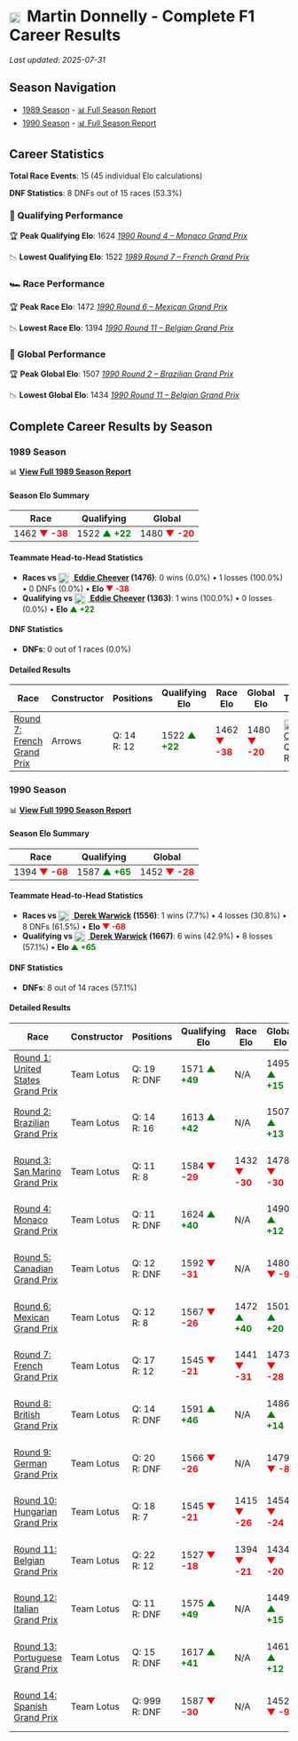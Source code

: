 # <img src="https://upload.wikimedia.org/wikipedia/commons/thumb/8/83/Flag_of_the_United_Kingdom_%283-5%29.svg/512px-Flag_of_the_United_Kingdom_%283-5%29.svg.png?20250726143817" alt="United Kingdom" width="20" height="auto" style="vertical-align: middle; margin-right: 5px;" onerror="this.outerHTML='🇬🇧'; this.style.marginRight='5px';"/> Martin Donnelly - Complete F1 Career Results

*Last updated: 2025-07-31*

## Season Navigation

- [1989 Season](#1989-season) - [📊 Full Season Report](../seasons/1989-season-report)
- [1990 Season](#1990-season) - [📊 Full Season Report](../seasons/1990-season-report)

## Career Statistics

**Total Race Events**: 15 (45 individual Elo calculations)

**DNF Statistics**: 8 DNFs out of 15 races (53.3%)

### 🏁 Qualifying Performance

🏆 **Peak Qualifying Elo**: 1624
   *[1990 Round 4 – Monaco Grand Prix](../seasons/1990-season-report#round-4-monaco-grand-prix)*

📉 **Lowest Qualifying Elo**: 1522
   *[1989 Round 7 – French Grand Prix](../seasons/1989-season-report#round-7-french-grand-prix)*

### 🏎️ Race Performance

🏆 **Peak Race Elo**: 1472
   *[1990 Round 6 – Mexican Grand Prix](../seasons/1990-season-report#round-6-mexican-grand-prix)*

📉 **Lowest Race Elo**: 1394
   *[1990 Round 11 – Belgian Grand Prix](../seasons/1990-season-report#round-11-belgian-grand-prix)*

### 🌟 Global Performance

🏆 **Peak Global Elo**: 1507
   *[1990 Round 2 – Brazilian Grand Prix](../seasons/1990-season-report#round-2-brazilian-grand-prix)*

📉 **Lowest Global Elo**: 1434
   *[1990 Round 11 – Belgian Grand Prix](../seasons/1990-season-report#round-11-belgian-grand-prix)*


## Complete Career Results by Season

### 1989 Season

📊 **[View Full 1989 Season Report](../seasons/1989-season-report)**

#### Season Elo Summary

| Race | Qualifying | Global |
|------|------------|--------|
| 1462 **<span style="color: red;">▼ -38</span>** | 1522 **<span style="color: green;">▲ +22</span>** | 1480 **<span style="color: red;">▼ -20</span>** |

#### Teammate Head-to-Head Statistics

- **Races vs [<img src="https://upload.wikimedia.org/wikipedia/commons/a/a4/Flag_of_the_United_States.svg" alt="United States" width="20" height="auto" style="vertical-align: middle; margin-right: 5px;" onerror="this.outerHTML='🇺🇸'; this.style.marginRight='5px';"/> Eddie Cheever](eddie-cheever) (1476)**: 0 wins (0.0%) • 1 losses (100.0%) • 0 DNFs (0.0%) • **Elo <span style="color: red;">▼ -38</span>**
- **Qualifying vs [<img src="https://upload.wikimedia.org/wikipedia/commons/a/a4/Flag_of_the_United_States.svg" alt="United States" width="20" height="auto" style="vertical-align: middle; margin-right: 5px;" onerror="this.outerHTML='🇺🇸'; this.style.marginRight='5px';"/> Eddie Cheever](eddie-cheever) (1363)**: 1 wins (100.0%) • 0 losses (0.0%) • **Elo <span style="color: green;">▲ +22</span>**

#### DNF Statistics

- **DNFs**: 0 out of 1 races (0.0%)

#### Detailed Results

| Race | Constructor | Positions | Qualifying Elo | Race Elo | Global Elo | Teammate |
|------|-------------|-----------|----------------|----------|------------|----------|
| [Round 7: French Grand Prix](../seasons/1989-season-report#round-7-french-grand-prix) | Arrows | Q: 14<br/>R: 12 | 1522 **<span style="color: green;">▲ +22</span>** | 1462 **<span style="color: red;">▼ -38</span>** | 1480 **<span style="color: red;">▼ -20</span>** | [<img src="https://upload.wikimedia.org/wikipedia/commons/a/a4/Flag_of_the_United_States.svg" alt="United States" width="20" height="auto" style="vertical-align: middle; margin-right: 5px;" onerror="this.outerHTML='🇺🇸'; this.style.marginRight='5px';"/> Eddie Cheever](eddie-cheever)<br/>Q: 25<br/>R: 7 |

### 1990 Season

📊 **[View Full 1990 Season Report](../seasons/1990-season-report)**

#### Season Elo Summary

| Race | Qualifying | Global |
|------|------------|--------|
| 1394 **<span style="color: red;">▼ -68</span>** | 1587 **<span style="color: green;">▲ +65</span>** | 1452 **<span style="color: red;">▼ -28</span>** |

#### Teammate Head-to-Head Statistics

- **Races vs [<img src="https://upload.wikimedia.org/wikipedia/commons/thumb/8/83/Flag_of_the_United_Kingdom_%283-5%29.svg/512px-Flag_of_the_United_Kingdom_%283-5%29.svg.png?20250726143817" alt="United Kingdom" width="20" height="auto" style="vertical-align: middle; margin-right: 5px;" onerror="this.outerHTML='🇬🇧'; this.style.marginRight='5px';"/> Derek Warwick](derek-warwick) (1556)**: 1 wins (7.7%) • 4 losses (30.8%) • 8 DNFs (61.5%) • **Elo <span style="color: red;">▼ -68</span>**
- **Qualifying vs [<img src="https://upload.wikimedia.org/wikipedia/commons/thumb/8/83/Flag_of_the_United_Kingdom_%283-5%29.svg/512px-Flag_of_the_United_Kingdom_%283-5%29.svg.png?20250726143817" alt="United Kingdom" width="20" height="auto" style="vertical-align: middle; margin-right: 5px;" onerror="this.outerHTML='🇬🇧'; this.style.marginRight='5px';"/> Derek Warwick](derek-warwick) (1667)**: 6 wins (42.9%) • 8 losses (57.1%) • **Elo <span style="color: green;">▲ +65</span>**

#### DNF Statistics

- **DNFs**: 8 out of 14 races (57.1%)

#### Detailed Results

| Race | Constructor | Positions | Qualifying Elo | Race Elo | Global Elo | Teammate |
|------|-------------|-----------|----------------|----------|------------|----------|
| [Round 1: United States Grand Prix](../seasons/1990-season-report#round-1-united-states-grand-prix) | Team Lotus | Q: 19<br/>R: DNF | 1571 **<span style="color: green;">▲ +49</span>** | N/A | 1495 **<span style="color: green;">▲ +15</span>** | [<img src="https://upload.wikimedia.org/wikipedia/commons/thumb/8/83/Flag_of_the_United_Kingdom_%283-5%29.svg/512px-Flag_of_the_United_Kingdom_%283-5%29.svg.png?20250726143817" alt="United Kingdom" width="20" height="auto" style="vertical-align: middle; margin-right: 5px;" onerror="this.outerHTML='🇬🇧'; this.style.marginRight='5px';"/> Derek Warwick](derek-warwick)<br/>Q: 24<br/>R: DNF |
| [Round 2: Brazilian Grand Prix](../seasons/1990-season-report#round-2-brazilian-grand-prix) | Team Lotus | Q: 14<br/>R: 16 | 1613 **<span style="color: green;">▲ +42</span>** | N/A | 1507 **<span style="color: green;">▲ +13</span>** | [<img src="https://upload.wikimedia.org/wikipedia/commons/thumb/8/83/Flag_of_the_United_Kingdom_%283-5%29.svg/512px-Flag_of_the_United_Kingdom_%283-5%29.svg.png?20250726143817" alt="United Kingdom" width="20" height="auto" style="vertical-align: middle; margin-right: 5px;" onerror="this.outerHTML='🇬🇧'; this.style.marginRight='5px';"/> Derek Warwick](derek-warwick)<br/>Q: 24<br/>R: DNF |
| [Round 3: San Marino Grand Prix](../seasons/1990-season-report#round-3-san-marino-grand-prix) | Team Lotus | Q: 11<br/>R: 8 | 1584 **<span style="color: red;">▼ -29</span>** | 1432 **<span style="color: red;">▼ -30</span>** | 1478 **<span style="color: red;">▼ -30</span>** | [<img src="https://upload.wikimedia.org/wikipedia/commons/thumb/8/83/Flag_of_the_United_Kingdom_%283-5%29.svg/512px-Flag_of_the_United_Kingdom_%283-5%29.svg.png?20250726143817" alt="United Kingdom" width="20" height="auto" style="vertical-align: middle; margin-right: 5px;" onerror="this.outerHTML='🇬🇧'; this.style.marginRight='5px';"/> Derek Warwick](derek-warwick)<br/>Q: 10<br/>R: 7 |
| [Round 4: Monaco Grand Prix](../seasons/1990-season-report#round-4-monaco-grand-prix) | Team Lotus | Q: 11<br/>R: DNF | 1624 **<span style="color: green;">▲ +40</span>** | N/A | 1490 **<span style="color: green;">▲ +12</span>** | [<img src="https://upload.wikimedia.org/wikipedia/commons/thumb/8/83/Flag_of_the_United_Kingdom_%283-5%29.svg/512px-Flag_of_the_United_Kingdom_%283-5%29.svg.png?20250726143817" alt="United Kingdom" width="20" height="auto" style="vertical-align: middle; margin-right: 5px;" onerror="this.outerHTML='🇬🇧'; this.style.marginRight='5px';"/> Derek Warwick](derek-warwick)<br/>Q: 13<br/>R: 8 |
| [Round 5: Canadian Grand Prix](../seasons/1990-season-report#round-5-canadian-grand-prix) | Team Lotus | Q: 12<br/>R: DNF | 1592 **<span style="color: red;">▼ -31</span>** | N/A | 1480 **<span style="color: red;">▼ -9</span>** | [<img src="https://upload.wikimedia.org/wikipedia/commons/thumb/8/83/Flag_of_the_United_Kingdom_%283-5%29.svg/512px-Flag_of_the_United_Kingdom_%283-5%29.svg.png?20250726143817" alt="United Kingdom" width="20" height="auto" style="vertical-align: middle; margin-right: 5px;" onerror="this.outerHTML='🇬🇧'; this.style.marginRight='5px';"/> Derek Warwick](derek-warwick)<br/>Q: 11<br/>R: 6 |
| [Round 6: Mexican Grand Prix](../seasons/1990-season-report#round-6-mexican-grand-prix) | Team Lotus | Q: 12<br/>R: 8 | 1567 **<span style="color: red;">▼ -26</span>** | 1472 **<span style="color: green;">▲ +40</span>** | 1501 **<span style="color: green;">▲ +20</span>** | [<img src="https://upload.wikimedia.org/wikipedia/commons/thumb/8/83/Flag_of_the_United_Kingdom_%283-5%29.svg/512px-Flag_of_the_United_Kingdom_%283-5%29.svg.png?20250726143817" alt="United Kingdom" width="20" height="auto" style="vertical-align: middle; margin-right: 5px;" onerror="this.outerHTML='🇬🇧'; this.style.marginRight='5px';"/> Derek Warwick](derek-warwick)<br/>Q: 11<br/>R: 10 |
| [Round 7: French Grand Prix](../seasons/1990-season-report#round-7-french-grand-prix) | Team Lotus | Q: 17<br/>R: 12 | 1545 **<span style="color: red;">▼ -21</span>** | 1441 **<span style="color: red;">▼ -31</span>** | 1473 **<span style="color: red;">▼ -28</span>** | [<img src="https://upload.wikimedia.org/wikipedia/commons/thumb/8/83/Flag_of_the_United_Kingdom_%283-5%29.svg/512px-Flag_of_the_United_Kingdom_%283-5%29.svg.png?20250726143817" alt="United Kingdom" width="20" height="auto" style="vertical-align: middle; margin-right: 5px;" onerror="this.outerHTML='🇬🇧'; this.style.marginRight='5px';"/> Derek Warwick](derek-warwick)<br/>Q: 16<br/>R: 11 |
| [Round 8: British Grand Prix](../seasons/1990-season-report#round-8-british-grand-prix) | Team Lotus | Q: 14<br/>R: DNF | 1591 **<span style="color: green;">▲ +46</span>** | N/A | 1486 **<span style="color: green;">▲ +14</span>** | [<img src="https://upload.wikimedia.org/wikipedia/commons/thumb/8/83/Flag_of_the_United_Kingdom_%283-5%29.svg/512px-Flag_of_the_United_Kingdom_%283-5%29.svg.png?20250726143817" alt="United Kingdom" width="20" height="auto" style="vertical-align: middle; margin-right: 5px;" onerror="this.outerHTML='🇬🇧'; this.style.marginRight='5px';"/> Derek Warwick](derek-warwick)<br/>Q: 16<br/>R: DNF |
| [Round 9: German Grand Prix](../seasons/1990-season-report#round-9-german-grand-prix) | Team Lotus | Q: 20<br/>R: DNF | 1566 **<span style="color: red;">▼ -26</span>** | N/A | 1479 **<span style="color: red;">▼ -8</span>** | [<img src="https://upload.wikimedia.org/wikipedia/commons/thumb/8/83/Flag_of_the_United_Kingdom_%283-5%29.svg/512px-Flag_of_the_United_Kingdom_%283-5%29.svg.png?20250726143817" alt="United Kingdom" width="20" height="auto" style="vertical-align: middle; margin-right: 5px;" onerror="this.outerHTML='🇬🇧'; this.style.marginRight='5px';"/> Derek Warwick](derek-warwick)<br/>Q: 16<br/>R: 8 |
| [Round 10: Hungarian Grand Prix](../seasons/1990-season-report#round-10-hungarian-grand-prix) | Team Lotus | Q: 18<br/>R: 7 | 1545 **<span style="color: red;">▼ -21</span>** | 1415 **<span style="color: red;">▼ -26</span>** | 1454 **<span style="color: red;">▼ -24</span>** | [<img src="https://upload.wikimedia.org/wikipedia/commons/thumb/8/83/Flag_of_the_United_Kingdom_%283-5%29.svg/512px-Flag_of_the_United_Kingdom_%283-5%29.svg.png?20250726143817" alt="United Kingdom" width="20" height="auto" style="vertical-align: middle; margin-right: 5px;" onerror="this.outerHTML='🇬🇧'; this.style.marginRight='5px';"/> Derek Warwick](derek-warwick)<br/>Q: 11<br/>R: 5 |
| [Round 11: Belgian Grand Prix](../seasons/1990-season-report#round-11-belgian-grand-prix) | Team Lotus | Q: 22<br/>R: 12 | 1527 **<span style="color: red;">▼ -18</span>** | 1394 **<span style="color: red;">▼ -21</span>** | 1434 **<span style="color: red;">▼ -20</span>** | [<img src="https://upload.wikimedia.org/wikipedia/commons/thumb/8/83/Flag_of_the_United_Kingdom_%283-5%29.svg/512px-Flag_of_the_United_Kingdom_%283-5%29.svg.png?20250726143817" alt="United Kingdom" width="20" height="auto" style="vertical-align: middle; margin-right: 5px;" onerror="this.outerHTML='🇬🇧'; this.style.marginRight='5px';"/> Derek Warwick](derek-warwick)<br/>Q: 18<br/>R: 11 |
| [Round 12: Italian Grand Prix](../seasons/1990-season-report#round-12-italian-grand-prix) | Team Lotus | Q: 11<br/>R: DNF | 1575 **<span style="color: green;">▲ +49</span>** | N/A | 1449 **<span style="color: green;">▲ +15</span>** | [<img src="https://upload.wikimedia.org/wikipedia/commons/thumb/8/83/Flag_of_the_United_Kingdom_%283-5%29.svg/512px-Flag_of_the_United_Kingdom_%283-5%29.svg.png?20250726143817" alt="United Kingdom" width="20" height="auto" style="vertical-align: middle; margin-right: 5px;" onerror="this.outerHTML='🇬🇧'; this.style.marginRight='5px';"/> Derek Warwick](derek-warwick)<br/>Q: 12<br/>R: DNF |
| [Round 13: Portuguese Grand Prix](../seasons/1990-season-report#round-13-portuguese-grand-prix) | Team Lotus | Q: 15<br/>R: DNF | 1617 **<span style="color: green;">▲ +41</span>** | N/A | 1461 **<span style="color: green;">▲ +12</span>** | [<img src="https://upload.wikimedia.org/wikipedia/commons/thumb/8/83/Flag_of_the_United_Kingdom_%283-5%29.svg/512px-Flag_of_the_United_Kingdom_%283-5%29.svg.png?20250726143817" alt="United Kingdom" width="20" height="auto" style="vertical-align: middle; margin-right: 5px;" onerror="this.outerHTML='🇬🇧'; this.style.marginRight='5px';"/> Derek Warwick](derek-warwick)<br/>Q: 21<br/>R: DNF |
| [Round 14: Spanish Grand Prix](../seasons/1990-season-report#round-14-spanish-grand-prix) | Team Lotus | Q: 999<br/>R: DNF | 1587 **<span style="color: red;">▼ -30</span>** | N/A | 1452 **<span style="color: red;">▼ -9</span>** | [<img src="https://upload.wikimedia.org/wikipedia/commons/thumb/8/83/Flag_of_the_United_Kingdom_%283-5%29.svg/512px-Flag_of_the_United_Kingdom_%283-5%29.svg.png?20250726143817" alt="United Kingdom" width="20" height="auto" style="vertical-align: middle; margin-right: 5px;" onerror="this.outerHTML='🇬🇧'; this.style.marginRight='5px';"/> Derek Warwick](derek-warwick)<br/>Q: 10<br/>R: DNF |

